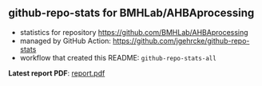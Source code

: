 ## github-repo-stats for BMHLab/AHBAprocessing

- statistics for repository https://github.com/BMHLab/AHBAprocessing
- managed by GitHub Action: https://github.com/jgehrcke/github-repo-stats
- workflow that created this README: `github-repo-stats-all`

**Latest report PDF**: [report.pdf](https://github.com/chaosuo/add-ghrs/raw/github-repo-stats/BMHLab/AHBAprocessing/latest-report/report.pdf)

